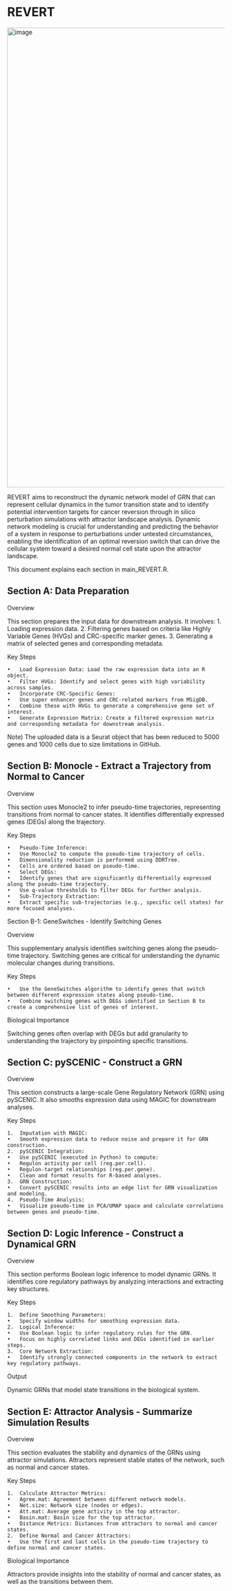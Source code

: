 # REVERT
<img width="1062" alt="image" src="https://github.com/user-attachments/assets/ed62196f-8520-431d-b9e1-ac980bc6696e">

REVERT aims to reconstruct the dynamic network model of GRN that can represent cellular dynamics in the tumor transition state and to identify potential intervention targets for cancer reversion through in silico perturbation simulations with attractor landscape analysis. Dynamic network modeling is crucial for understanding and predicting the behavior of a system in response to perturbations under untested circumstances, enabling the identification of an optimal reversion switch that can drive the cellular system toward a desired normal cell state upon the attractor landscape. 

This document explains each section in main_REVERT.R.


## Section A: Data Preparation

Overview

This section prepares the input data for downstream analysis. It involves:
	1.	Loading expression data.
	2.	Filtering genes based on criteria like Highly Variable Genes (HVGs) and CRC-specific marker genes.
	3.	Generating a matrix of selected genes and corresponding metadata.

Key Steps

	•	Load Expression Data: Load the raw expression data into an R object.
	•	Filter HVGs: Identify and select genes with high variability across samples.
	•	Incorporate CRC-Specific Genes:
	•	Use super enhancer genes and CRC-related markers from MSigDB.
	•	Combine these with HVGs to generate a comprehensive gene set of interest.
	•	Generate Expression Matrix: Create a filtered expression matrix and corresponding metadata for downstream analysis.
 Note) The uploaded data is a Seurat object that has been reduced to 5000 genes and 1000 cells due to size limitations in GitHub.



## Section B: Monocle - Extract a Trajectory from Normal to Cancer

Overview

This section uses Monocle2 to infer pseudo-time trajectories, representing transitions from normal to cancer states. It identifies differentially expressed genes (DEGs) along the trajectory.

Key Steps

	•	Pseudo-Time Inference:
	•	Use Monocle2 to compute the pseudo-time trajectory of cells.
	•	Dimensionality reduction is performed using DDRTree.
	•	Cells are ordered based on pseudo-time.
	•	Select DEGs:
	•	Identify genes that are significantly differentially expressed along the pseudo-time trajectory.
	•	Use q-value thresholds to filter DEGs for further analysis.
	•	Sub-Trajectory Extraction:
	•	Extract specific sub-trajectories (e.g., specific cell states) for more focused analyses.

Section B-1: GeneSwitches - Identify Switching Genes

Overview

This supplementary analysis identifies switching genes along the pseudo-time trajectory. Switching genes are critical for understanding the dynamic molecular changes during transitions.

Key Steps

	•	Use the GeneSwitches algorithm to identify genes that switch between different expression states along pseudo-time.
	•	Combine switching genes with DEGs identified in Section B to create a comprehensive list of genes of interest.

Biological Importance

Switching genes often overlap with DEGs but add granularity to understanding the trajectory by pinpointing specific transitions.



## Section C: pySCENIC - Construct a GRN

Overview

This section constructs a large-scale Gene Regulatory Network (GRN) using pySCENIC. It also smooths expression data using MAGIC for downstream analyses.

Key Steps

	1.	Imputation with MAGIC:
	•	Smooth expression data to reduce noise and prepare it for GRN construction.
	2.	pySCENIC Integration:
	•	Use pySCENIC (executed in Python) to compute:
	•	Regulon activity per cell (reg.per.cell).
	•	Regulon-target relationships (reg.per.gene).
	•	Clean and format results for R-based analyses.
	3.	GRN Construction:
	•	Convert pySCENIC results into an edge list for GRN visualization and modeling.
	4.	Pseudo-Time Analysis:
	•	Visualize pseudo-time in PCA/UMAP space and calculate correlations between genes and pseudo-time.



## Section D: Logic Inference - Construct a Dynamical GRN

Overview

This section performs Boolean logic inference to model dynamic GRNs. It identifies core regulatory pathways by analyzing interactions and extracting key structures.

Key Steps

	1.	Define Smoothing Parameters:
	•	Specify window widths for smoothing expression data.
	2.	Logical Inference:
	•	Use Boolean logic to infer regulatory rules for the GRN.
	•	Focus on highly correlated links and DEGs identified in earlier steps.
	3.	Core Network Extraction:
	•	Identify strongly connected components in the network to extract key regulatory pathways.

Output

Dynamic GRNs that model state transitions in the biological system.



## Section E: Attractor Analysis - Summarize Simulation Results

Overview

This section evaluates the stability and dynamics of the GRNs using attractor simulations. Attractors represent stable states of the network, such as normal and cancer states.

Key Steps

	1.	Calculate Attractor Metrics:
	•	Agree.mat: Agreement between different network models.
	•	Net.size: Network size (nodes or edges).
	•	Att.mat: Average gene activity in the top attractor.
	•	Basin.mat: Basin size for the top attractor.
	•	Distance Metrics: Distances from attractors to normal and cancer states.
	2.	Define Normal and Cancer Attractors:
	•	Use the first and last cells in the pseudo-time trajectory to define normal and cancer states.

Biological Importance

Attractors provide insights into the stability of normal and cancer states, as well as the transitions between them.

